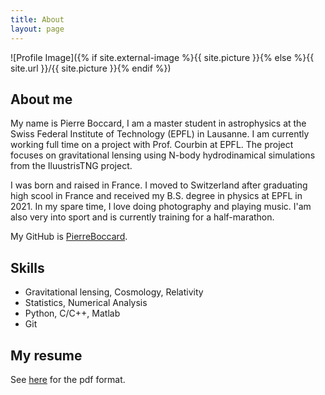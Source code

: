 ```yaml
---
title: About
layout: page
---
```

![Profile Image]({% if site.external-image %}{{ site.picture }}{% else %}{{ site.url }}/{{ site.picture }}{% endif %})

## About me

<p> My name is Pierre Boccard, I am a master student in astrophysics at the Swiss Federal Institute of Technology (EPFL) in Lausanne. I am currently working full time on a project with Prof. Courbin at EPFL. The project focuses on gravitational lensing using N-body hydrodinamical simulations from the IluustrisTNG project. </p>

<p> I was born and raised in France. I moved to Switzerland after graduating high scool in France and received my B.S. degree in physics at EPFL in 2021. In my spare time, I love doing photography and playing music. I'am also very into sport and is currently training for a half-marathon.</p>

My GitHub is [PierreBoccard](https://github.com/PierreBoccard).

<h2>Skills</h2>

[//]: <aaa>
<ul class="skill-list">
	<li>Gravitational lensing, Cosmology, Relativity</li>
	<li>Statistics, Numerical Analysis</li>
	<li>Python, C/C++, Matlab</li>
	<li>Git</li>
</ul>

## My resume
See [here](/assets/CV.pdf) for the pdf format.  
